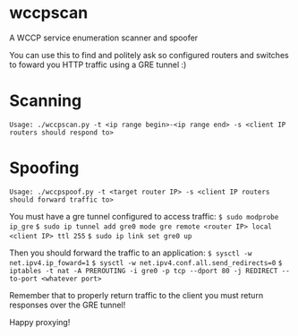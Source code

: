 wccpscan
========

A WCCP service enumeration scanner and spoofer

You can use this to find and politely ask so configured routers and switches to foward you HTTP traffic using a GRE tunnel :)

# Scanning
`Usage: ./wccpscan.py -t <ip range begin>-<ip range end> -s <client IP routers should respond to>`

# Spoofing
`Usage: ./wccpspoof.py -t <target router IP> -s <client IP routers should forward traffic to>`

You must have a gre tunnel configured to access traffic:
`$ sudo modprobe ip_gre`
`$ sudo ip tunnel add gre0 mode gre remote <router IP> local <client IP> ttl 255`
`$ sudo ip link set gre0 up`

Then you should forward the traffic to an application:
`$ sysctl -w net.ipv4.ip_foward=1`
`$ sysctl -w net.ipv4.conf.all.send_redirects=0`
`$ iptables -t nat -A PREROUTING -i gre0 -p tcp --dport 80 -j REDIRECT --to-port <whatever port>`

Remember that to properly return traffic to the client you must return responses over the GRE tunnel!

Happy proxying!

